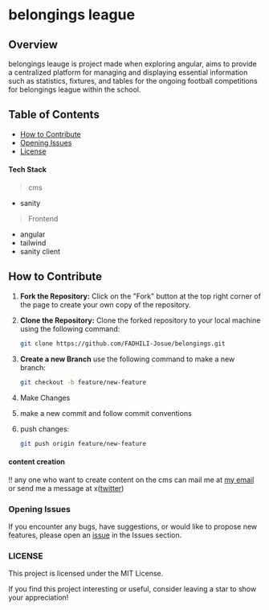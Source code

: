 # belongings league

## Overview

belongings leauge is project made when exploring angular, aims to provide a centralized platform for managing and displaying essential information such as statistics, fixtures, and tables for the ongoing football competitions for belongings league within the school.

## Table of Contents

- [How to Contribute](#how-to-contribute)
- [Opening Issues](#opening-issues)
- [License](#license)


#### Tech Stack

> cms

  - sanity

> Frontend

  - angular
  - tailwind
  - sanity client

## How to Contribute

1. **Fork the Repository:** Click on the "Fork" button at the top right corner of the page to create your own copy of the repository.

2. **Clone the Repository:** Clone the forked repository to your local machine using the following command:
   ```bash
   git clone https://github.com/FADHILI-Josue/belongings.git
   ```
3. **Create a new Branch** use the following command to make a new branch:
    ```bash
    git checkout -b feature/new-feature
    ```
4. Make Changes
5. make a new commit and follow commit conventions
6. push changes:
    ```bash
    git push origin feature/new-feature

    ```

#### content creation
 !! any one who want to create content on the cms can mail me at <a href="mailto:fadhilijosue27@gmail.com">my email</a> or send me a message at x([twitter](https://twitter.com/fadhilijosue)) 

### Opening Issues
If you encounter any bugs, have suggestions, or would like to propose new features, please open an [issue][issues] in the Issues section.

### LICENSE
This project is licensed under the MIT License.


If you find this project interesting or useful, consider leaving a star to show your appreciation!



[issues]: https://github.com/FADHILI-Josue/belongings/issues
